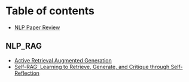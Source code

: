 # Table of contents

* [NLP Paper Review](README.md)

## NLP\_RAG

* [Active Retrieval Augmented Generation](nlp\_rag/active-retrieval-augmented-generation.md)
* [Self-RAG: Learning to Retrieve, Generate, and Critique through Self-Reflection](nlp\_rag/self-rag-learning-to-retrieve-generate-and-critique-through-self-reflection.md)
